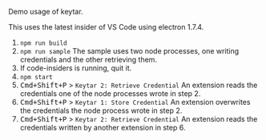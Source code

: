 Demo usage of keytar.

This uses the latest insider of VS Code using electron 1.7.4.

1. `npm run build`
2. `npm run sample` The sample uses two node processes, one writing credentials and the other retrieving them.
3. If code-insiders is running, quit it.
4. `npm start`
5. <kbd>Cmd+Shift+P</kbd> > `Keytar 2: Retrieve Credential` An extension reads the credentials one of the node processes wrote in step 2.
6. <kbd>Cmd+Shift+P</kbd> > `Keytar 1: Store Credential` An extension overwrites the credentials the node process wrote in step 2.
7. <kbd>Cmd+Shift+P</kbd> > `Keytar 2: Retrieve Credential` An extension reads the credentials written by another extension in step 6.